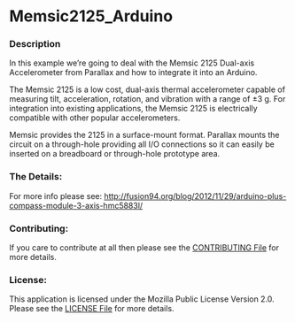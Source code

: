 Memsic2125_Arduino
==================

### Description
In this example we’re going to deal with the Memsic 2125 Dual-axis Accelerometer from Parallax and how to integrate it into an Arduino.

The Memsic 2125 is a low cost, dual-axis thermal accelerometer capable of measuring tilt, acceleration, rotation, and vibration with a range of ±3 g. For integration into existing applications, the Memsic 2125 is electrically compatible with other popular accelerometers.

Memsic provides the 2125 in a surface-mount format. Parallax mounts the circuit on a through-hole providing all I/O connections so it can easily be inserted on a breadboard or through-hole prototype area.

### The Details:
For more info please see: http://fusion94.org/blog/2012/11/29/arduino-plus-compass-module-3-axis-hmc5883l/

### Contributing:
If you care to contribute at all then please see the [CONTRIBUTING File](https://github.com/fusion94/Memsic2125_Arduino/blob/master/CONTRIBUTING.md) for more details.

### License:
This application is licensed under the Mozilla Public License Version 2.0. Please see the [LICENSE File](https://github.com/fusion94/Memsic2125_Arduino/blob/master/LICENSE) for more details.
